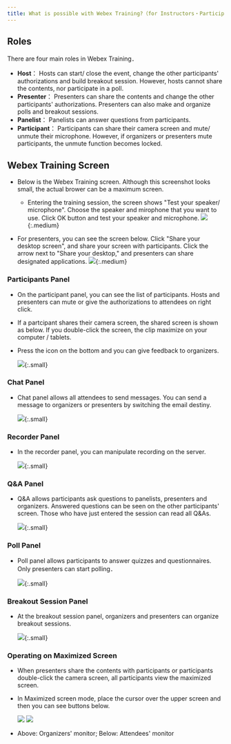 ```yaml
---
title: What is possible with Webex Training?（for Instructors・Participants)
---
```


## Roles

There are four main roles in Webex Training．
* **Host**： Hosts can start/ close the event,  change the other participants' authorizations and build breakout session.  However, hosts cannot share the contents, nor participate in a poll. 
* **Presenter**： Presenters can share the contents and change the other participants' authorizations. Presenters can also make and organize polls and breakout sessions.
* **Panelist**： Panelists can answer questions from participants.
* **Participant**： Participants can share their camera screen and mute/ unmute their microphone. However, if organizers or presenters mute participants, the unmute function becomes locked. 

## Webex Training Screen

* Below is the Webex Training screen. Although this screenshot looks small, the actual brower can be a maximum screen.
	* Entering the training session, the screen shows "Test your speaker/ microphone". Choose the speaker and mirophone that you want to use. Click OK button and test your speaker and microphone.
	![](img/webex_training_view.png){:.medium}

* For presenters, you can see the screen below. Click "Share your desktop screen", and share your screen with participants. Click the arrow next to "Share your desktop,"  and presenters can share designated applications.
	![](img/webex_training_presenterview.png){:.medium}

### Participants Panel

* On the participant panel, you can see the list of participants. Hosts and presenters can mute or give the authorizations to attendees on right click.
* If a partcipant shares their camera screen, the shared screen is shown as below. If you double-click the screen, the clip maximize on your computer / tablets.
* Press the icon on the bottom and you can give feedback to organizers.

	![](img/webex_training_participants.png){:.small}

### Chat Panel

*  Chat panel allows all attendees to send messages. You can send a message to organizers or presenters by switching the email destiny. 

	![](img/webex_training_chat.png){:.small}

### Recorder Panel

* In the recorder panel,  you can manipulate recording on the server.

	![](img/webex_training_recorder.png){:.small}

### Q&A Panel

* Q&A allows participants ask questions to panelists, presenters and organizers. Answered questions can be seen on the other participants' screen.  Those who have just entered the session can read all Q&As.

	![](img/webex_training_qa.png){:.small}

### Poll Panel

* Poll panel allows participants to answer quizzes and questionnaires. Only presenters can start polling．

	![](img/webex_training_poll.png){:.small}

### Breakout Session Panel

*  At the breakout session panel, organizers and presenters can organize breakout sessions.

	![](img/webex_training_breakout.png){:.small}

### Operating on Maximized Screen

* When presenters share the contents with participants or participants double-click the camera screen, all participants view the maximized screen.
* In Maximized screen mode, place the cursor over the upper screen and then you can see buttons below.

	![](img/webex_training_fullscreen_buttons_host.png)
	![](img/webex_training_fullscreen_buttons_participant.png)

* Above: Organizers' monitor; Below: Attendees' monitor
